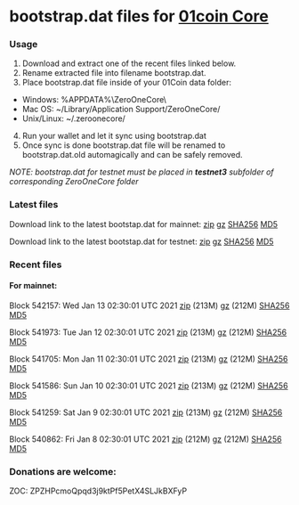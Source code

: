 # bootstrap.dat files for [01coin Core](https://01coin.io)

### Usage

1. Download and extract one of the recent files linked below.
2. Rename extracted file into filename bootstrap.dat.
3. Place bootstrap.dat file inside of your 01Coin data folder:
 - Windows: %APPDATA%\ZeroOneCore\
 - Mac OS: ~/Library/Application Support/ZeroOneCore/
 - Unix/Linux: ~/.zeroonecore/
4. Run your wallet and let it sync using bootstrap.dat
5. Once sync is done bootstrap.dat file will be renamed to bootstrap.dat.old automagically and can be safely removed.

_NOTE: bootstrap.dat for testnet must be placed in **testnet3** subfolder of corresponding ZeroOneCore folder_

### Latest files
Download link to the latest bootstap.dat for mainnet: [zip](https://files.01coin.io/mainnet/bootstrap.dat.zip) [gz](https://files.01coin.io/mainnet/bootstrap.dat.tar.gz) [SHA256](https://files.01coin.io/mainnet/sha256.txt) [MD5](https://files.01coin.io/mainnet/md5.txt)

Download link to the latest bootstap.dat for testnet: [zip](https://files.01coin.io/testnet/bootstrap.dat.zip) [gz](https://files.01coin.io/testnet/bootstrap.dat.tar.gz) [SHA256](https://files.01coin.io/testnet/sha256.txt) [MD5](https://files.01coin.io/testnet/md5.txt)

### Recent files

#### For mainnet:

Block 542157: Wed Jan 13 02:30:01 UTC 2021 [zip](https://files.01coin.io/mainnet/2021-01-13/bootstrap.dat.zip) (213M) [gz](https://files.01coin.io/mainnet/2021-01-13/bootstrap.dat.tar.gz) (212M) [SHA256](https://files.01coin.io/mainnet/2021-01-13/sha256.txt) [MD5](https://files.01coin.io/mainnet/2021-01-13/md5.txt)

Block 541973: Tue Jan 12 02:30:01 UTC 2021 [zip](https://files.01coin.io/mainnet/2021-01-12/bootstrap.dat.zip) (213M) [gz](https://files.01coin.io/mainnet/2021-01-12/bootstrap.dat.tar.gz) (212M) [SHA256](https://files.01coin.io/mainnet/2021-01-12/sha256.txt) [MD5](https://files.01coin.io/mainnet/2021-01-12/md5.txt)

Block 541705: Mon Jan 11 02:30:01 UTC 2021 [zip](https://files.01coin.io/mainnet/2021-01-11/bootstrap.dat.zip) (213M) [gz](https://files.01coin.io/mainnet/2021-01-11/bootstrap.dat.tar.gz) (212M) [SHA256](https://files.01coin.io/mainnet/2021-01-11/sha256.txt) [MD5](https://files.01coin.io/mainnet/2021-01-11/md5.txt)

Block 541586: Sun Jan 10 02:30:01 UTC 2021 [zip](https://files.01coin.io/mainnet/2021-01-10/bootstrap.dat.zip) (213M) [gz](https://files.01coin.io/mainnet/2021-01-10/bootstrap.dat.tar.gz) (212M) [SHA256](https://files.01coin.io/mainnet/2021-01-10/sha256.txt) [MD5](https://files.01coin.io/mainnet/2021-01-10/md5.txt)

Block 541259: Sat Jan  9 02:30:01 UTC 2021 [zip](https://files.01coin.io/mainnet/2021-01-09/bootstrap.dat.zip) (213M) [gz](https://files.01coin.io/mainnet/2021-01-09/bootstrap.dat.tar.gz) (212M) [SHA256](https://files.01coin.io/mainnet/2021-01-09/sha256.txt) [MD5](https://files.01coin.io/mainnet/2021-01-09/md5.txt)

Block 540862: Fri Jan  8 02:30:01 UTC 2021 [zip](https://files.01coin.io/mainnet/2021-01-08/bootstrap.dat.zip) (212M) [gz](https://files.01coin.io/mainnet/2021-01-08/bootstrap.dat.tar.gz) (212M) [SHA256](https://files.01coin.io/mainnet/2021-01-08/sha256.txt) [MD5](https://files.01coin.io/mainnet/2021-01-08/md5.txt)


### Donations are welcome:

ZOC: ZPZHPcmoQpqd3j9ktPf5PetX4SLJkBXFyP
